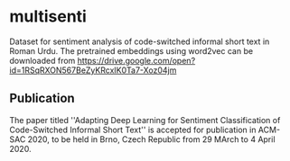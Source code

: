 # multisenti
Dataset for sentiment analysis of code-switched informal short text in Roman Urdu. The pretrained embeddings using word2vec can be downloaded from https://drive.google.com/open?id=1RSqRXON567BeZyKRcxIK0Ta7-Xoz04jm

## Publication
The paper titled ''Adapting Deep Learning for Sentiment Classification of Code-Switched Informal Short Text'' is accepted for publication in ACM-SAC 2020, to be held in Brno, Czech Republic from 29 MArch to 4 April 2020.
